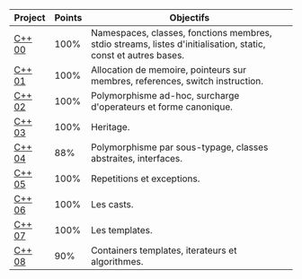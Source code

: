 | Project | Points | Objectifs |
| ------- | --- | ---- |
| <a href="https://github.com/LeGodurix19/Cursus_42/tree/main/project_11_cpp_modules/cpp_00">C++ 00</a> | 100% | Namespaces, classes, fonctions membres, stdio streams, listes d'initialisation, static, const et autres bases. |
| <a href="https://github.com/LeGodurix19/Cursus_42/tree/main/project_11_cpp_modules/cpp_01">C++ 01</a> | 100% | Allocation de memoire, pointeurs sur membres, references, switch instruction. |
| <a href="https://github.com/LeGodurix19/Cursus_42/tree/main/project_11_cpp_modules/cpp_02">C++ 02</a> | 100% | Polymorphisme ad-hoc, surcharge d'operateurs et forme canonique. |
| <a href="https://github.com/LeGodurix19/Cursus_42/tree/main/project_11_cpp_modules/cpp_03">C++ 03</a> | 100% | Heritage. |
| <a href="https://github.com/LeGodurix19/Cursus_42/tree/main/project_11_cpp_modules/cpp_04">C++ 04</a> | 88% | Polymorphisme par sous-typage, classes abstraites, interfaces. |
| <a href="https://github.com/LeGodurix19/Cursus_42/tree/main/project_11_cpp_modules/cpp_05">C++ 05</a> | 100% | Repetitions et exceptions. |
| <a href="https://github.com/LeGodurix19/Cursus_42/tree/main/project_11_cpp_modules/cpp_06">C++ 06</a> | 100% | Les casts. |
| <a href="https://github.com/LeGodurix19/Cursus_42/tree/main/project_11_cpp_modules/cpp_07">C++ 07</a> | 100% | Les templates. |
| <a href="https://github.com/LeGodurix19/Cursus_42/tree/main/project_11_cpp_modules/cpp_08">C++ 08</a> | 90% | Containers templates, iterateurs et algorithmes. |